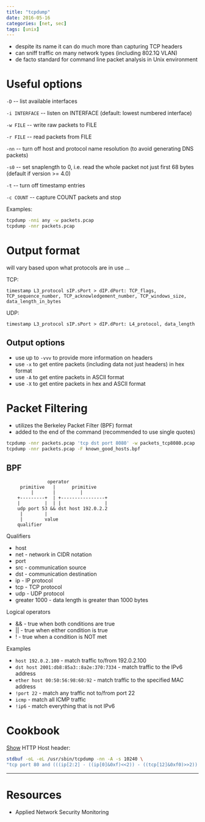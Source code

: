 ```yaml
---
title: "tcpdump"
date: 2016-05-16
categories: [net, sec]
tags: [unix]
---
```


* despite its name it can do much more than capturing TCP headers
* can sniff traffic on many network types (including 802.1Q VLAN)
* de facto standard for command line packet analysis in Unix environment

# Useful options

`-D` -- list available interfaces

`-i INTERFACE` -- listen on INTERFACE (default: lowest numbered interface)

`-w FILE` -- write raw packets to FILE

`-r FILE` -- read packets from FILE

`-nn` -- turn off host and protocol name resolution (to avoid generating DNS
packets)

`-s0` -- set snaplength to 0, i.e. read the whole packet not just first 68
bytes (default if version >= 4.0)

`-t` -- turn off timestamp entries

`-c COUNT` -- capture COUNT packets and stop

Examples:

```sh
tcpdump -nni any -w packets.pcap
tcpdump -nnr packets.pcap
```

# Output format

will vary based upon what protocols are in use ...

TCP:

```plain
timestamp L3_protocol sIP.sPort > dIP.dPort: TCP_flags,
TCP_sequence_number, TCP_acknowledgement_number, TCP_windows_size,
data_length_in_bytes
```

UDP:

```plain
timestamp L3_protocol sIP.sPort > dIP.dPort: L4_protocol, data_length
```

## Output options

* use up to `-vvv` to provide more information on headers
* use `-x` to get entire packets (including data not just headers) in hex format
* use `-A` to get entire packets in ASCII format
* use `-X` to get entire packets in hex and ASCII format

# Packet Filtering

* utilizes the Berkeley Packet Filter (BPF) format
* added to the end of the command (recommended to use single quotes)

```sh
tcpdump -nnr packets.pcap 'tcp dst port 8080' -w packets_tcp8080.pcap
tcpdump -nnr packets.pcap -F known_good_hosts.bpf
```

## BPF

```plain
               operator
     primitive   |      primitive
         |       |         |
    +---------+  | +----------------+
    |         |  | |                |
    udp port 53 && dst host 192.0.2.2
     |        |
     |        value
    qualifier
```

Qualifiers

* host
* net - network in CIDR notation
* port
* src - communication source
* dst - communication destination
* ip - IP protocol
* tcp - TCP protocol
* udp - UDP protocol
* greater 1000 - data length is greater than 1000 bytes

Logical operators

* && - true when both conditions are true
* || - true when either condition is true
* ! - true when a condition is NOT met

Examples

* `host 192.0.2.100` -  match traffic to/from 192.0.2.100
* `dst host 2001:db8:85a3::8a2e:370:7334` - match traffic to the IPv6 address
* `ether host 00:50:56:98:60:92` - match traffic to the specified MAC address
* `!port 22` - match any traffic not to/from port 22
* `icmp` - match all ICMP traffic
* `!ip6` - match everything that is not IPv6

# Cookbook

[Show](https://serverfault.com/questions/504431/human-readable-format-for-http-headers-with-tcpdump) HTTP Host header:

```sh
stdbuf -oL -eL /usr/sbin/tcpdump -nn -A -s 10240 \
"tcp port 80 and (((ip[2:2] - ((ip[0]&0xf)<<2)) - ((tcp[12]&0xf0)>>2)) != 0)"
```

---

# Resources

* Applied Network Security Monitoring
